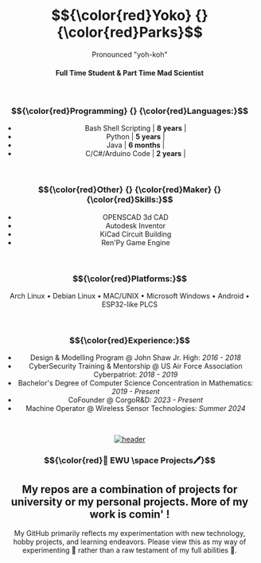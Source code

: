 <div align="center">

# $${\color{red}Yoko} {} {\color{red}Parks}$$

<p> Pronounced "yoh-koh" </p>

#### Full Time Student & Part Time Mad Scientist

<br>

### $${\color{red}Programming} {} {\color{red}Languages:}$$
- Bash Shell Scripting | **8 years** |
- Python | **5 years** |
- Java | **6 months** |
- C/C#/Arduino Code | **2 years** |

<br>

### $${\color{red}Other} {} {\color{red}Maker} {} {\color{red}Skills:}$$
- OPENSCAD 3d CAD
- Autodesk Inventor
- KiCad Circuit Building
- Ren'Py Game Engine

<br>

### $${\color{red}Platforms:}$$
Arch Linux • Debian Linux • MAC/UNIX • Microsoft Windows • Android • ESP32-like PLCS

<br>

### $${\color{red}Experience:}$$
- Design & Modelling Program @ John Shaw Jr. High: _2016 - 2018_
- CyberSecurity Training & Mentorship @ US Air Force Association Cyberpatriot: _2018 - 2019_
- Bachelor's Degree of Computer Science Concentration in Mathematics: _2019 - Present_
- CoFounder @ CorgoR&D: _2023 - Present_
- Machine Operator @ Wireless Sensor Technologies: _Summer 2024_



<br>

[![header](https://assets-sports-gcp.thescore.com/basketball/team/1564/small_logo.png)](https://inside.ewu.edu/)

###   $${\color{red}📖 EWU \space Projects🖊}$$ 

## My repos are a combination of projects for university or my personal projects. More of my work is comin' !

<p> My GitHub primarily reflects my experimentation with new technology, hobby projects, and learning endeavors. Please view this as my way of experimenting 🧪 rather than a raw testament of my full abilities 🦸.</p>

</div>


</div>
